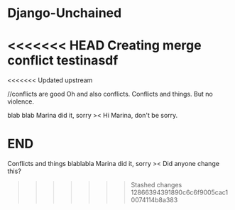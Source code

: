 # Django-Unchained

<<<<<<< HEAD
Creating merge conflict
testinasdf
=======
<<<<<<< Updated upstream

//conflicts are good
Oh and also conflicts. Conflicts and things.
But no violence. 

blab blab Marina did it, sorry ><
Hi Marina, don't be sorry.

END
=======
Conflicts and things
blablabla Marina did it, sorry ><
Did anyone change this?
>>>>>>> Stashed changes
>>>>>>> 12866394391890c6c6f9005cac10074114b8a383

